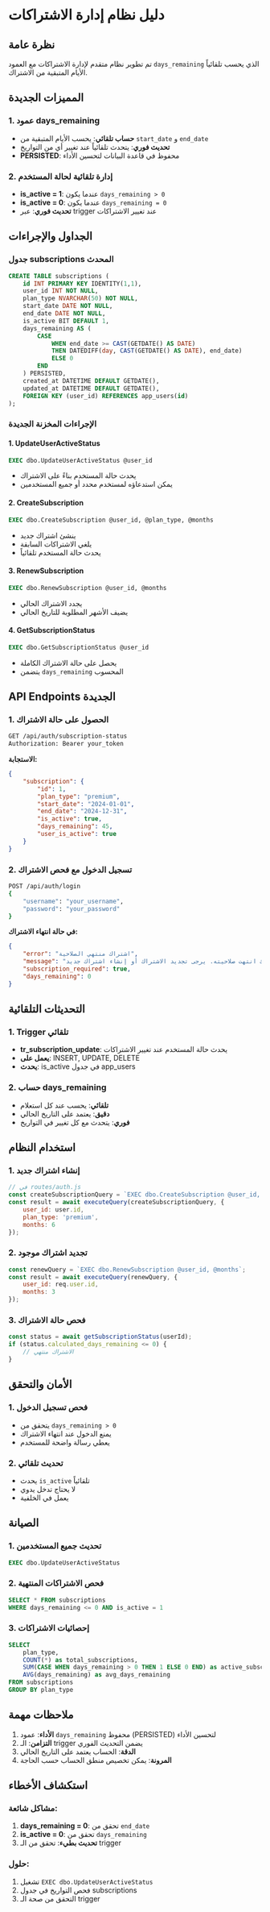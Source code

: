 # دليل نظام إدارة الاشتراكات

## نظرة عامة
تم تطوير نظام متقدم لإدارة الاشتراكات مع العمود `days_remaining` الذي يحسب تلقائياً الأيام المتبقية من الاشتراك.

## المميزات الجديدة

### 1. عمود days_remaining
- **حساب تلقائي**: يحسب الأيام المتبقية من `start_date` و `end_date`
- **تحديث فوري**: يتحدث تلقائياً عند تغيير أي من التواريخ
- **PERSISTED**: محفوظ في قاعدة البيانات لتحسين الأداء

### 2. إدارة تلقائية لحالة المستخدم
- **is_active = 1**: عندما يكون `days_remaining > 0`
- **is_active = 0**: عندما يكون `days_remaining = 0`
- **تحديث فوري**: عبر trigger عند تغيير الاشتراكات

## الجداول والإجراءات

### جدول subscriptions المحدث
```sql
CREATE TABLE subscriptions (
    id INT PRIMARY KEY IDENTITY(1,1),
    user_id INT NOT NULL,
    plan_type NVARCHAR(50) NOT NULL,
    start_date DATE NOT NULL,
    end_date DATE NOT NULL,
    is_active BIT DEFAULT 1,
    days_remaining AS (
        CASE 
            WHEN end_date >= CAST(GETDATE() AS DATE) 
            THEN DATEDIFF(day, CAST(GETDATE() AS DATE), end_date)
            ELSE 0 
        END
    ) PERSISTED,
    created_at DATETIME DEFAULT GETDATE(),
    updated_at DATETIME DEFAULT GETDATE(),
    FOREIGN KEY (user_id) REFERENCES app_users(id)
);
```

### الإجراءات المخزنة الجديدة

#### 1. UpdateUserActiveStatus
```sql
EXEC dbo.UpdateUserActiveStatus @user_id
```
- يحدث حالة المستخدم بناءً على الاشتراك
- يمكن استدعاؤه لمستخدم محدد أو جميع المستخدمين

#### 2. CreateSubscription
```sql
EXEC dbo.CreateSubscription @user_id, @plan_type, @months
```
- ينشئ اشتراك جديد
- يلغي الاشتراكات السابقة
- يحدث حالة المستخدم تلقائياً

#### 3. RenewSubscription
```sql
EXEC dbo.RenewSubscription @user_id, @months
```
- يجدد الاشتراك الحالي
- يضيف الأشهر المطلوبة للتاريخ الحالي

#### 4. GetSubscriptionStatus
```sql
EXEC dbo.GetSubscriptionStatus @user_id
```
- يحصل على حالة الاشتراك الكاملة
- يتضمن `days_remaining` المحسوب

## API Endpoints الجديدة

### 1. الحصول على حالة الاشتراك
```bash
GET /api/auth/subscription-status
Authorization: Bearer your_token
```

**الاستجابة:**
```json
{
    "subscription": {
        "id": 1,
        "plan_type": "premium",
        "start_date": "2024-01-01",
        "end_date": "2024-12-31",
        "is_active": true,
        "days_remaining": 45,
        "user_is_active": true
    }
}
```

### 2. تسجيل الدخول مع فحص الاشتراك
```bash
POST /api/auth/login
{
    "username": "your_username",
    "password": "your_password"
}
```

**في حالة انتهاء الاشتراك:**
```json
{
    "error": "اشتراك منتهي الصلاحية",
    "message": "اشتراكك انتهت صلاحيته. يرجى تجديد الاشتراك أو إنشاء اشتراك جديد",
    "subscription_required": true,
    "days_remaining": 0
}
```

## التحديثات التلقائية

### 1. Trigger تلقائي
- **tr_subscription_update**: يحدث حالة المستخدم عند تغيير الاشتراكات
- **يعمل على**: INSERT, UPDATE, DELETE
- **يحدث**: is_active في جدول app_users

### 2. حساب days_remaining
- **تلقائي**: يحسب عند كل استعلام
- **دقيق**: يعتمد على التاريخ الحالي
- **فوري**: يتحدث مع كل تغيير في التواريخ

## استخدام النظام

### 1. إنشاء اشتراك جديد
```javascript
// في routes/auth.js
const createSubscriptionQuery = `EXEC dbo.CreateSubscription @user_id, @plan_type, @months`;
const result = await executeQuery(createSubscriptionQuery, {
    user_id: user.id,
    plan_type: 'premium',
    months: 6
});
```

### 2. تجديد اشتراك موجود
```javascript
const renewQuery = `EXEC dbo.RenewSubscription @user_id, @months`;
const result = await executeQuery(renewQuery, {
    user_id: req.user.id,
    months: 3
});
```

### 3. فحص حالة الاشتراك
```javascript
const status = await getSubscriptionStatus(userId);
if (status.calculated_days_remaining <= 0) {
    // الاشتراك منتهي
}
```

## الأمان والتحقق

### 1. فحص تسجيل الدخول
- يتحقق من `days_remaining > 0`
- يمنع الدخول عند انتهاء الاشتراك
- يعطي رسالة واضحة للمستخدم

### 2. تحديث تلقائي
- يحدث `is_active` تلقائياً
- لا يحتاج تدخل يدوي
- يعمل في الخلفية

## الصيانة

### 1. تحديث جميع المستخدمين
```sql
EXEC dbo.UpdateUserActiveStatus
```

### 2. فحص الاشتراكات المنتهية
```sql
SELECT * FROM subscriptions 
WHERE days_remaining <= 0 AND is_active = 1
```

### 3. إحصائيات الاشتراكات
```sql
SELECT 
    plan_type,
    COUNT(*) as total_subscriptions,
    SUM(CASE WHEN days_remaining > 0 THEN 1 ELSE 0 END) as active_subscriptions,
    AVG(days_remaining) as avg_days_remaining
FROM subscriptions 
GROUP BY plan_type
```

## ملاحظات مهمة

1. **الأداء**: عمود `days_remaining` محفوظ (PERSISTED) لتحسين الأداء
2. **التزامن**: الـ trigger يضمن التحديث الفوري
3. **الدقة**: الحساب يعتمد على التاريخ الحالي
4. **المرونة**: يمكن تخصيص منطق الحساب حسب الحاجة

## استكشاف الأخطاء

### مشاكل شائعة:
1. **days_remaining = 0**: تحقق من `end_date`
2. **is_active = 0**: تحقق من `days_remaining`
3. **تحديث بطيء**: تحقق من الـ trigger

### حلول:
1. تشغيل `EXEC dbo.UpdateUserActiveStatus`
2. فحص التواريخ في جدول subscriptions
3. التحقق من صحة الـ trigger
